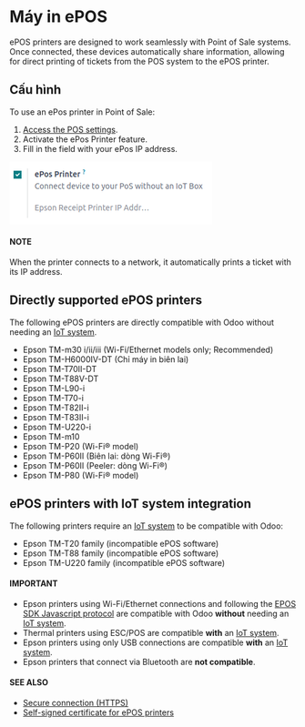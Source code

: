 # Máy in ePOS

ePOS printers are designed to work seamlessly with Point of Sale systems. Once connected, these
devices automatically share information, allowing for direct printing of tickets from the POS system
to the ePOS printer.

## Cấu hình

To use an ePos printer in Point of Sale:

1. [Access the POS settings](../configuration.md#configuration-settings).
2. Activate the ePos Printer feature.
3. Fill in the field with your ePos IP address.

![setting to enable the ePos printer feature](../../../../_images/setting.png)

#### NOTE
When the printer connects to a network, it automatically prints a ticket with its IP address.

## Directly supported ePOS printers

The following ePOS printers are directly compatible with Odoo without needing an [IoT system](../../../general/iot/devices/printer.md).

- Epson TM-m30 i/ii/iii (Wi-Fi/Ethernet models only; Recommended)
- Epson TM-H6000IV-DT (Chỉ máy in biên lai)
- Epson TM-T70II-DT
- Epson TM-T88V-DT
- Epson TM-L90-i
- Epson TM-T70-i
- Epson TM-T82II-i
- Epson TM-T83II-i
- Epson TM-U220-i
- Epson TM-m10
- Epson TM-P20 (Wi-Fi® model)
- Epson TM-P60II (Biên lai: dòng Wi-Fi®)
- Epson TM-P60II (Peeler: dòng Wi-Fi®)
- Epson TM-P80 (Wi-Fi® model)

## ePOS printers with IoT system integration

The following printers require an [IoT system](../../../general/iot/devices/printer.md) to
be compatible with Odoo:

- Epson TM-T20 family (incompatible ePOS software)
- Epson TM-T88 family (incompatible ePOS software)
- Epson TM-U220 family (incompatible ePOS software)

#### IMPORTANT
- Epson printers using Wi-Fi/Ethernet connections and following the [EPOS SDK Javascript protocol](https://download4.epson.biz/sec_pubs/pos/reference_en/technology/epson_epos_sdk.html) are
  compatible with Odoo **without** needing an [IoT system](../../../general/iot/devices/printer.md).
- Thermal printers using ESC/POS are compatible **with** an [IoT system](../../../general/iot/devices/printer.md).
- Epson printers using only USB connections are compatible **with** an [IoT system](../../../general/iot/devices/printer.md).
- Epson printers that connect via Bluetooth are **not compatible**.

#### SEE ALSO
- [Secure connection (HTTPS)](https.md)
- [Self-signed certificate for ePOS printers](epos_ssc.md)
